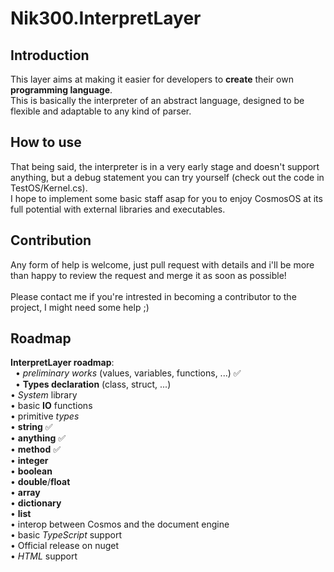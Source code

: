 # Nik300.InterpretLayer
## Introduction
This layer aims at making it easier for developers to <b>create</b> their own <b>programming language</b>. <br/>
This is basically the interpreter of an abstract language, designed to be flexible and adaptable to any kind of parser.

## How to use
That being said, the interpreter is in a very early stage and doesn't support anything, but a debug statement you can try yourself (check out the code in TestOS/Kernel.cs). <br/>
I hope to implement some basic staff asap for you to enjoy CosmosOS at its full potential with external libraries and executables. <br/>

## Contribution
Any form of help is welcome, just pull request with details and i'll be more than happy to review the request and merge it as soon as possible! <br/><br/>
Please contact me if you're intrested in becoming a contributor to the project, I might need some help ;)

## Roadmap
<b>InterpretLayer roadmap</b>:<br/>
&nbsp;&nbsp;• <i>preliminary works</i> (values, variables, functions, ...) ✅<br/>
&nbsp;&nbsp;• <b>Types declaration</b> (class, struct, ...)<br/>
  • <i>System</i> library <br/>
        • basic <b>IO</b> functions<br/>
        • primitive <i>types</i><br/>
            • <b>string</b> ✅<br/>
            • <b>anything</b> ✅<br/>
            • <b>method</b> ✅<br/>
            • <b>integer</b><br/>
            • <b>boolean</b><br/>
            • <b>double</b>/<b>float</b><br/>
            • <b>array</b><br/>
            • <b>dictionary</b><br/>
            • <b>list</b><br/>
        • interop between Cosmos and the document engine<br/>
  • basic <i>TypeScript</i> support<br/>
  • Official release on nuget<br/>
  • <i>HTML</i> support<br/>
